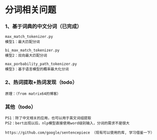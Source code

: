 # 分词相关问题


### 1、基于词典的中文分词（已完成）
    max_match_tokenizer.py
    模型1：最大匹配分词 
    
    bi_max_match_tokenizer.py
    模型2：双向最大匹配分词

    max_porbability_path_tokenizer.py
    模型3：基于语言模型的概率最大化分词

### 2、热词提取+热词发现（todo）
    原理：（from matrix64的博客）

### 其他（todo）
    PS1：除了中文相关的应用，也可以用于英文词组提取
    PS2：bert出现以后，nlp模型直接使用word级别输入，分词的需求不是很大

    https://github.com/google/sentencepiece （现有可以使用的库, 学习借鉴一下）